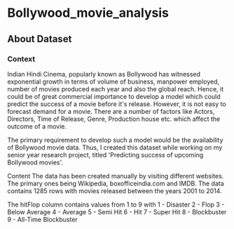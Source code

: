 # Bollywood_movie_analysis
## About Dataset
### Context
Indian Hindi Cinema, popularly known as Bollywood has witnessed exponential growth in terms of volume of business, manpower employed, number of movies produced each year and also the global reach. Hence, it could be of great commercial importance to develop a model which could predict the success of a movie before it's release. However, it is not easy to forecast demand for a movie. There are a number of factors like Actors, Directors, Time of Release, Genre, Production house etc. which affect the outcome of a movie.

The primary requirement to develop such a model would be the availability of Bollywood movie data. Thus, I created this dataset while working on my senior year research project, titled 'Predicting success of upcoming Bollywood movies'.

Content
The data has been created manually by visiting different websites. The primary ones being Wikipedia, boxofficeindia.com and IMDB. The data contains 1285 rows with movies released between the years 2001 to 2014.

The hitFlop column contains values from 1 to 9 with
1 - Disaster
2 - Flop
3 - Below Average
4 - Average
5 - Semi Hit
6 - Hit
7 - Super Hit
8 - Blockbuster
9 - All-Time Blockbuster
